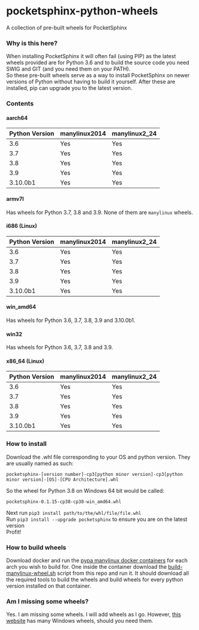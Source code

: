# pocketsphinx-python-wheels
A collection of pre-built wheels for PocketSphinx 


### Why is this here?
When installing PocketSphinx it will often fail (using PIP) as the latest wheels provided are for Python 3.6 and to build the source code you need SWIG and GIT (and you need them on your PATH).  
So these pre-built wheels serve as a way to install PocketSphinx on newer versions of Python without having to build it yourself. After these are installed, pip can upgrade you to the latest version.

### Contents

#### aarch64

| Python Version | manylinux2014 | manylinux2_24 |
|----------------|---------------|---------------|
| 3.6            | Yes           | Yes           |
| 3.7            | Yes           | Yes           |
| 3.8            | Yes           | Yes           |
| 3.9            | Yes           | Yes           |
| 3.10.0b1       | Yes           | Yes           |

#### armv7l

Has wheels for Python 3.7, 3.8 and 3.9. None of them are `manylinux` wheels.

#### i686 (Linux)

| Python Version | manylinux2014 | manylinux2_24 |
|----------------|---------------|---------------|
| 3.6            | Yes           | Yes           |
| 3.7            | Yes           | Yes           |
| 3.8            | Yes           | Yes           |
| 3.9            | Yes           | Yes           |
| 3.10.0b1       | Yes           | Yes           |

#### win_amd64

Has wheels for Python 3.6, 3.7, 3.8, 3.9 and 3.10.0b1.

#### win32

Has wheels for Python 3.6, 3.7, 3.8 and 3.9.

#### x86_64 (Linux)

| Python Version | manylinux2014 | manylinux2_24 |
|----------------|---------------|---------------|
| 3.6            | Yes           | Yes           |
| 3.7            | Yes           | Yes           |
| 3.8            | Yes           | Yes           |
| 3.9            | Yes           | Yes           |
| 3.10.0b1       | Yes           | Yes           |


### How to install
Download the .whl file corresponding to your OS and python version. They are usually named as such:  

    pocketsphinx-[version number]-cp3[python minor version]-cp3[python minor version]-[OS]-[CPU Architecture].whl  


So the wheel for Python 3.8 on Windows 64 bit would be called:  


    pocketsphinx-0.1.15-cp38-cp38-win_amd64.whl
Next run `pip3 install path/to/the/whl/file/file.whl`  
Run `pip3 install --upgrade pocketsphinx` to ensure you are on the latest version  
Profit!


### How to build wheels
Download docker and run the [pypa manylinux docker containers](https://github.com/pypa/manylinux#docker-images) for each arch you wish
to build for. One inside the container download the [build-manylinux-wheel.sh](https://github.com/Crozzers/pocketsphinx-python-wheels/raw/master/build-manylinux-wheel.sh)
script from this repo and run it. It should download all the required tools to build the wheels and build wheels for every python version installed
on that container.


### Am I missing some wheels?
Yes. I am missing some wheels. I will add wheels as I go. However, [this website](https://www.lfd.uci.edu/~gohlke/pythonlibs/#pocketsphinx) has many Windows wheels, should you need them. 
